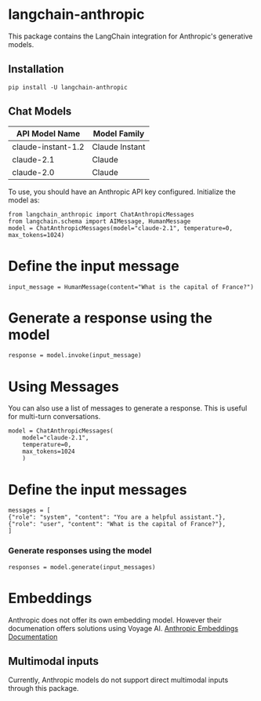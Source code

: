 # langchain-anthropic

This package contains the LangChain integration for Anthropic's generative models.

## Installation

`pip install -U langchain-anthropic`

## Chat Models

| API Model Name     | Model Family   |
| ------------------ | -------------- |
| claude-instant-1.2 | Claude Instant |
| claude-2.1         | Claude         |
| claude-2.0         | Claude         |

To use, you should have an Anthropic API key configured. Initialize the model as:

```
from langchain_anthropic import ChatAnthropicMessages
from langchain.schema import AIMessage, HumanMessage
model = ChatAnthropicMessages(model="claude-2.1", temperature=0, max_tokens=1024)
```

# Define the input message

`input_message = HumanMessage(content="What is the capital of France?")`

# Generate a response using the model

`response = model.invoke(input_message)`

# Using Messages

You can also use a list of messages to generate a response. This is useful for multi-turn conversations.

```
model = ChatAnthropicMessages(
    model="claude-2.1",
    temperature=0,
    max_tokens=1024
    )
```

# Define the input messages

```
messages = [
{"role": "system", "content": "You are a helpful assistant."},
{"role": "user", "content": "What is the capital of France?"},
]

```

### Generate responses using the model

`responses = model.generate(input_messages)`

# Embeddings

Anthropic does not offer its own embedding model. However their documenation offers solutions using Voyage AI.
[Anthropic Embeddings Documentation](https://docs.anthropic.com/claude/docs/embeddings)

## Multimodal inputs

Currently, Anthropic models do not support direct multimodal inputs through this package.
